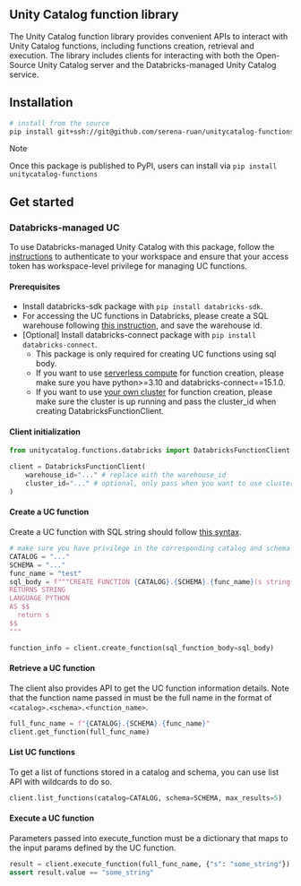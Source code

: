 ## Unity Catalog function library

The Unity Catalog function library provides convenient APIs to interact with Unity Catalog functions, including functions creation, retrieval and execution.
The library includes clients for interacting with both the Open-Source Unity Catalog server and the Databricks-managed Unity Catalog service.

## Installation

```sh
# install from the source
pip install git+ssh://git@github.com/serena-ruan/unitycatalog-functions.git
```
> [!NOTE]
> Once this package is published to PyPI, users can install via `pip install unitycatalog-functions`


## Get started

### Databricks-managed UC
To use Databricks-managed Unity Catalog with this package, follow the [instructions](https://docs.databricks.com/en/dev-tools/cli/authentication.html#authentication-for-the-databricks-cli) to authenticate to your workspace and ensure that your access token has workspace-level privilege for managing UC functions.

#### Prerequisites
- Install databricks-sdk package with `pip install databricks-sdk`.
- For accessing the UC functions in Databricks, please create a SQL warehouse following [this instruction](https://docs.databricks.com/en/compute/sql-warehouse/create.html), and save the warehouse id.
- [Optional] Install databricks-connect package with `pip install databricks-connect`.
    - This package is only required for creating UC functions using sql body.
    - If you want to use [serverless compute](https://docs.databricks.com/en/compute/use-compute.html#use-serverless-compute) for function creation, please make sure you have python>=3.10 and databricks-connect==15.1.0.
    - If you want to use [your own cluster](https://docs.databricks.com/en/compute/use-compute.html#create-new-compute-using-a-policy) for function creation, please make sure the cluster is up running and pass the cluster_id when creating DatabricksFunctionClient.

#### Client initialization
```python
from unitycatalog.functions.databricks import DatabricksFunctionClient

client = DatabricksFunctionClient(
    warehouse_id="..." # replace with the warehouse_id
    cluster_id="..." # optional, only pass when you want to use cluster for function creation
)
```

#### Create a UC function
Create a UC function with SQL string should follow [this syntax](https://docs.databricks.com/en/sql/language-manual/sql-ref-syntax-ddl-create-sql-function.html#create-function-sql-and-python).

```python
# make sure you have privilege in the corresponding catalog and schema for function creation
CATALOG = "..."
SCHEMA = "..."
func_name = "test"
sql_body = f"""CREATE FUNCTION {CATALOG}.{SCHEMA}.{func_name}(s string)
RETURNS STRING
LANGUAGE PYTHON
AS $$
  return s
$$
"""

function_info = client.create_function(sql_function_body=sql_body)
```

#### Retrieve a UC function
The client also provides API to get the UC function information details. Note that the function name passed in must be the full name in the format of `<catalog>.<schema>.<function_name>`.

```python
full_func_name = f"{CATALOG}.{SCHEMA}.{func_name}"
client.get_function(full_func_name)
```

#### List UC functions
To get a list of functions stored in a catalog and schema, you can use list API with wildcards to do so.

```python
client.list_functions(catalog=CATALOG, schema=SCHEMA, max_results=5)
```

#### Execute a UC function
Parameters passed into execute_function must be a dictionary that maps to the input params defined by the UC function.

```python
result = client.execute_function(full_func_name, {"s": "some_string"})
assert result.value == "some_string"
```
